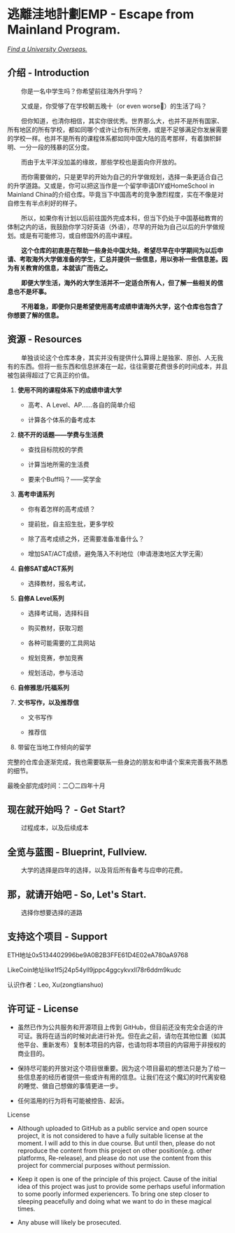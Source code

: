 # 逃離洼地計劃EMP - Escape from Mainland Program.

<u>*Find a University Overseas.*</u>

## 介绍 - Introduction

        你是一名中学生吗？你希望前往海外升学吗？

        又或是，你受够了在学校朝五晚十（or even worse🤣）的生活了吗？

        但你知道，也清你相信，其实你很优秀。世界那么大，也并不是所有国家、所有地区的所有学校，都如同哪个或许让你有所厌倦，或是不足够满足你发展需要的学校一样。也并不是所有的课程体系都如同中国大陆的高考那样，有着旗帜鲜明、一分一段的残暴的区分度。

        而由于太平洋没加盖的缘故，那些学校也是面向你开放的。

        而你需要做的，只是更早的开始为自己的升学做规划，选择一条更适合自己的升学道路。又或是，你可以把这当作是一个留学申请DIY或HomeSchool in Mainland China的介绍仓库。毕竟当下中国高考的竞争激烈程度，实在不像是对自修生有半点利好的样子。

        所以，如果你有计划以后前往国外完成本科，但当下仍处于中国基础教育的体制之内的话，我鼓励你学习好英语（外语），尽早的开始为自己以后的升学做规划。或是有可能修习，或自修国外的高中课程。

        **这个仓库的初衷是在帮助一些身处中国大陆，希望尽早在中学期间为以后申请、考取海外大学做准备的学生，汇总并提供一些信息，用以弥补一些信息差。因为有关教育的信息，本就该广而告之。**

        **即便大学生活，海外的大学生活并不一定适合所有人，但了解一些相关的信息也不是坏事。**

        **不用着急，即便你只是希望使用高考成绩申请海外大学，这个仓库也包含了你想要了解的信息。**

## 资源 - Resources

        单独谈论这个仓库本身，其实并没有提供什么算得上是独家、原创、人无我有的东西。但将一些东西和信息拼凑在一起，往往需要花费很多的时间成本，并且被包装得超过了它真正的价值。

1. **使用不同的课程体系下的成绩申请大学**
   
   * 高考、A Level、AP......各自的简单介绍
   
   * 计算各个体系的备考成本

2. **绕不开的话题——学费与生活费**
   
   * 查找目标院校的学费
   
   * 计算当地所需的生活费
   
   * 要来个Buff吗？——奖学金

3. **高考申请系列**
   
   * 你有着怎样的高考成绩？
   
   * 提前批，自主招生批，更多学校
   
   * 除了高考成绩之外，还需要准备准备什么？
   
   * 增加SAT/ACT成绩，避免落入不利地位（申请港澳地区大学无需）

4. **自修SAT或ACT系列**
   
   * 选择教材，报名考试，

5. **自修A Level系列**
   
   * 选择考试局，选择科目
   
   * 购买教材，获取习题
   
   * 各种可能需要的工具网站
   
   * 规划竞赛，参加竞赛
   
   * 规划活动，参与活动

6. **自修雅思/托福系列**

7. **文书写作，以及推荐信**
   
   * 文书写作
   
   * 推荐信

8. 带留在当地工作倾向的留学

完整的仓库会逐渐完成，我也需要联系一些身边的朋友和申请个案来完善我不熟悉的细节。

最晚全部完成时间：二〇二四年十月

## 现在就开始吗？ - Get Start?

        过程成本，以及后续成本

## 全览与蓝图 - Blueprint, Fullview.

        大学的选择是四年的选择，以及背后所有备考与应申的花费。

## 那，就请开始吧 - So, Let's Start.

        选择你想要选择的道路

## 支持这个项目 - Support

ETH地址0x5134402996be9A0B2B3FFE61D4E02eA780aA9768

LikeCoin地址like1f5j24p54yll9jppc4ggcykvxll78r6ddm9kudc

认识作者：Leo, Xu(zongtianshuo)

## 许可证 - License

* 虽然已作为公共服务和开源项目上传到 GitHub，但目前还没有完全合适的许可证。我将在适当的时候对此进行补充。但在此之前，请勿在其他位置（如其他平台、重新发布）复制本项目的内容，也请勿将本项目的内容用于非授权的商业目的。

* 保持尽可能的开放对这个项目很重要。因为这个项目最初的想法只是为了给一些信息差的经历者提供一些或许有用的信息。让我们在这个魔幻的时代离安稳的睡觉、做自己想做的事情更进一步。

* 任何滥用的行为将有可能被控告、起诉。

License

* Although uploaded to GitHub as a public service and open source project, it is not considered to have a fully suitable license at the moment. I will add to this in due course. But until then, please do not reproduce the content from this project on other position(e.g. other platforms, Re-release), and please do not use the content from this project for commercial purposes without permission.

* Keep it open is one of the principle of this project. Cause of the initial idea of this project was just to provide some perhaps useful information to some poorly informed experiencers. To bring one step closer to sleeping peacefully and doing what we want to do in these magical times.

* Any abuse will likely be prosecuted.
